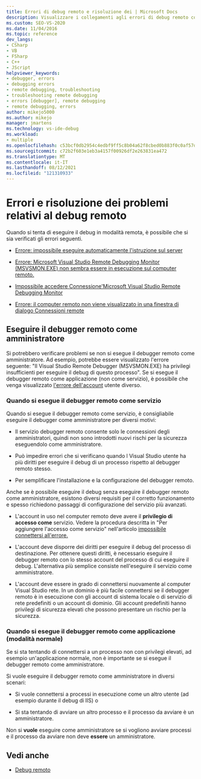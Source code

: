 ```yaml
---
title: Errori di debug remoto e risoluzione dei | Microsoft Docs
description: Visualizzare i collegamenti agli errori di debug remoto comuni in Visual Studio. Informazioni su come eseguire il debugger remoto come amministratore.
ms.custom: SEO-VS-2020
ms.date: 11/04/2016
ms.topic: reference
dev_langs:
- CSharp
- VB
- FSharp
- C++
- JScript
helpviewer_keywords:
- debugger, errors
- debugging errors
- remote debugging, troubleshooting
- troubleshooting remote debugging
- errors [debugger], remote debugging
- remote debugging, errors
author: mikejo5000
ms.author: mikejo
manager: jmartens
ms.technology: vs-ide-debug
ms.workload:
- multiple
ms.openlocfilehash: c53bcf0db2954c4edbf9ff5c8b04a62f8cbed0b883f0c0af57ddade5dfeb2916
ms.sourcegitcommit: c72b2f603e1eb3a4157f00926df2e263831ea472
ms.translationtype: MT
ms.contentlocale: it-IT
ms.lasthandoff: 08/12/2021
ms.locfileid: "121310933"
---
```

# <a name="remote-debugging-errors-and-troubleshooting"></a>Errori e risoluzione dei problemi relativi al debug remoto

Quando si tenta di eseguire il debug in modalità remota, è possibile che si sia verificati gli errori seguenti.

- [Errore: impossibile eseguire automaticamente l'istruzione sul server](../debugger/error-unable-to-automatically-step-into-the-server.md)

- [Errore: Microsoft Visual Studio Remote Debugging Monitor (MSVSMON.EXE) non sembra essere in esecuzione sul computer remoto.](error-remote-debugging-monitor-msvsmon-exe-does-not-appear-to-be-running.md)

- [Impossibile accedere Connessione'Microsoft Visual Studio Remote Debugging Monitor](../debugger/unable-to-connect-to-the-microsoft-visual-studio-remote-debugging-monitor.md)

- [Errore: il computer remoto non viene visualizzato in una finestra di dialogo Connessioni remote](../debugger/error-remote-machine-does-not-appear-in-a-remote-connections-dialog.md)

## <a name="run-the-remote-debugger-as-an-administrator"></a>Eseguire il debugger remoto come amministratore

Si potrebbero verificare problemi se non si esegue il debugger remoto come amministratore. Ad esempio, potrebbe essere visualizzato l'errore seguente: "Il Visual Studio Remote Debugger (MSVSMON.EXE) ha privilegi insufficienti per eseguire il debug di questo processo". Se si esegue il debugger remoto come applicazione (non come servizio), è possibile che venga visualizzato [l'errore dell'account](error-the-microsoft-visual-studio-remote-debugging-monitor-on-the-remote-computer-is-running-as-a-different-user.md) utente diverso.

### <a name="when-running-the-remote-debugger-as-a-service"></a>Quando si esegue il debugger remoto come servizio

Quando si esegue il debugger remoto come servizio, è consigliabile eseguire il debugger come amministratore per diversi motivi:

- Il servizio debugger remoto consente solo le  connessioni degli amministratori, quindi non sono introdotti nuovi rischi per la sicurezza eseguendolo come amministratore.

- Può impedire errori che si verificano quando l Visual Studio utente ha più diritti per eseguire il debug di un processo rispetto al debugger remoto stesso.

- Per semplificare l'installazione e la configurazione del debugger remoto.

Anche se è possibile eseguire il debug senza eseguire il debugger remoto come amministratore, esistono diversi requisiti per il corretto funzionamento e spesso richiedono passaggi di configurazione del servizio più avanzati.

- L'account in uso nel computer remoto deve avere il **privilegio di accesso come** servizio. Vedere la procedura descritta in "Per aggiungere l'accesso come servizio" nell'articolo [impossibile connettersi all'errore.](error-the-visual-studio-remote-debugger-service-on-the-target-computer-cannot-connect-back-to-this-computer.md)

- L'account deve disporre dei diritti per eseguire il debug del processo di destinazione. Per ottenere questi diritti, è necessario eseguire il debugger remoto con lo stesso account del processo di cui eseguire il debug. L'alternativa più semplice consiste nell'eseguire il servizio come amministratore. 

- L'account deve essere in grado di connettersi nuovamente al computer Visual Studio rete. In un dominio è più facile connettersi se il debugger remoto è in esecuzione con gli account di sistema locale o di servizio di rete predefiniti o un account di dominio. Gli account predefiniti hanno privilegi di sicurezza elevati che possono presentare un rischio per la sicurezza.

### <a name="when-running-the-remote-debugger-as-an-application-normal-mode"></a>Quando si esegue il debugger remoto come applicazione (modalità normale)

Se si sta tentando di connettersi a un processo non con privilegi elevati, ad esempio un'applicazione normale, non è importante se si esegue il debugger remoto come amministratore.

Si vuole eseguire il debugger remoto come amministratore in diversi scenari:

- Si vuole connettersi a processi in esecuzione come un altro utente (ad esempio durante il debug di IIS) o

- Si sta tentando di avviare un altro processo e il processo da avviare è un amministratore.

Non si **vuole** eseguire come amministratore se si vogliono avviare processi e il processo da avviare non deve **essere** un amministratore.

## <a name="see-also"></a>Vedi anche
- [Debug remoto](../debugger/remote-debugging.md)
